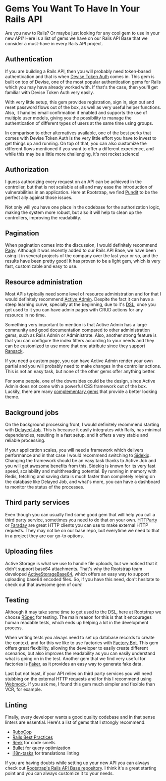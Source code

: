# Gems You Want To Have In Your Rails API

Are you new to Rails? Or maybe just looking for any cool gem to use in your new API? Here is a list of gems we have on our Rails API Base that we consider a must-have in every Rails API project.

## Authentication
If you are building a Rails API, then you will probably need token-based authentication and that is when [Devise Token Auth](https://github.com/lynndylanhurley/devise_token_auth) comes in. This gem is built on top of Devise, one of the most popular authentication gems for Rails which you may have already worked with. If that's the case, then you'll get familiar with Devise Token Auth very easily.

With very little setup, this gem provides registration, sign in, sign out and reset password flows out of the box, as well as very useful helper functions. Also, it handles email confirmation if enabled and supports the use of multiple user models, giving you the possibility to manage the authentication of different types of users at the same time using groups.

In comparison to other alternatives available, one of the best perks that comes with Devise Token Auth is the very little effort you have to invest to get things up and running. On top of that, you can also customize the different flows mentioned if you want to offer a different experience, and while this may be a little more challenging, it's not rocket science!

## Authorization
I guess authorizing every request on an API can be achieved in the controller, but that is not scalable at all and may ease the introduction of vulnerabilities in an application. Here at Rootstrap, we find [Pundit](https://github.com/varvet/pundit) to be the perfect ally against those issues.

Not only will you have one place in the codebase for the authorization logic, making the system more robust, but also it will help to clean up the controllers, improving the readability.

## Pagination
When pagination comes into the discussion, I would definitely recommend [Pagy](https://github.com/ddnexus/pagy). Although it was recently added to our Rails API Base, we have been using it in several projects of the company over the last year or so, and the results have been pretty good! It has proven to be a light gem, which is very fast, customizable and easy to use.

## Resource administration
Most APIs typically need some level of resource administration and for that I would definitely recommend [Active Admin](https://github.com/activeadmin/activeadmin). Despite the fact it can have a steep learning curve, specially at the beginning, due to it's [DSL](https://martinfowler.com/dsl.html), once you get used to it you can have admin pages with CRUD actions for any resource in no time.

Something very important to mention is that Active Admin has a large community and good documentation compared to other administration gems, such as Rails Admin or Administrate. Also, another strong feature is that you can configure the index filters according to your needs and they can be customized to use more that one attribute since they support [Ransack](https://github.com/activerecord-hackery/ransack). 

If you need a custom page, you can have Active Admin render your own partial and you will probably need to make changes in the controller actions. This is not an easy task, but none of the other gems offer anything better.

For some people, one of the downsides could be the design, since Active Admin does not come with a powerful CSS framework out of the box. Luckily, there are many [complementary gems](https://github.com/activeadmin/activeadmin/wiki/Themes) that provide a better looking theme.

## Background jobs
On the background processing front, I would definitely recommend starting with [Delayed Job](https://github.com/collectiveidea/delayed_job). This is because it easily integrates with Rails, has minimal dependencies, resulting in a fast setup, and it offers a very stable and reliable processing.

If your application scales, you will need a framework which delivers performance and in that case I would recommend switching to [Sidekiq](https://github.com/mperham/sidekiq). Changing the framework should be an easy task thanks to Active Job and you will get awesome benefits from this. Sidekiq is known for its very fast speed, scalability and multithreading potential. By running in memory with Redis, fetching and saving data is much faster than completely relying on the database like Delayed Job, and what's more, you can have a dashboard to monitor the status of the processes.

## Third party services
Even though you can usually find some good gem that will help you call a third party service, sometimes you need to do that on your own. [HTTParty](https://github.com/jnunemaker/httparty) or [Faraday](https://github.com/lostisland/faraday) are great HTTP clients you can use to make external HTTP requests. They may not be on our base repo, but everytime we need to that in a project they are our go-to options.

## Uploading files
Active Storage is what we use to handle file uploads, but we noticed that it didn't support base64 attachments. That's why the Rootstrap team developed [ActiveStorageBase64](https://github.com/rootstrap/active-storage-base64), which offers an easy way to support uploading base64 encoded files. So, if you have this need, don't hesitate to check out that awesome gem of ours!

## Testing
Although it may take some time to get used to the DSL, here at Rootstrap we choose [RSpec](https://github.com/rspec/rspec-rails) for testing. The main reason for this is that it encourages human readable tests, which ends up helping a lot in the development process.

When writing tests you always need to set up database records to create the context, and for this we like to use factories with [Factory Bot](https://github.com/thoughtbot/factory_bot). This gem offers great flexibility, allowing the developer to easily create different scenarios, but also improves the readability as you can easily understand what is going on in the test. Another gem that we find very useful for factories is [Faker](https://github.com/faker-ruby/faker), as it provides an easy way to generate fake data.

Last but not least, if your API relies on third party services you will need stubbing on the external HTTP requests and for this I recommend using [Webmock](https://github.com/bblimke/webmock). If you ask me, I found this gem much simpler and flexible than VCR, for example.

## Linting
Finally, every developer wants a good quality codebase and in that sense linters are essential. Here's a list of gems that I strongly recommend:

* [RuboCop](https://github.com/rubocop-hq/rubocop-rails)
* [Rails Best Practices](https://github.com/flyerhzm/rails_best_practices)
* [Reek](https://github.com/troessner/reek) for code smells
* [Bullet](https://github.com/flyerhzm/bullet) for query optimization
* [i18n-tasks](https://github.com/glebm/i18n-tasks) for translations linting

If you are having doubts while setting up your new API you can always check out [Rootstrap's Rails API Base repository](https://github.com/rootstrap/rails_api_base). I think it's a great starting point and you can always customize it to your needs.
